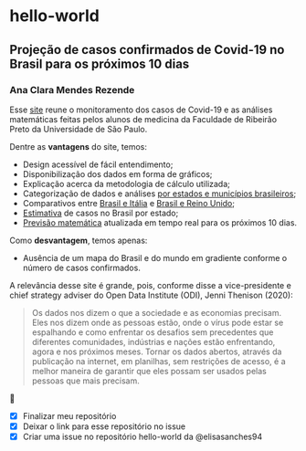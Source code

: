 # hello-world
## Projeção de casos confirmados de Covid-19 no Brasil para os próximos 10 dias
### Ana Clara Mendes Rezende

Esse [site](https://ciis.fmrp.usp.br/covid19/) reune o monitoramento dos casos de Covid-19 e as análises matemáticas feitas pelos alunos de medicina da Faculdade de Ribeirão Preto da Universidade de São Paulo.

Dentre as **vantagens** do site, temos:
- Design acessível de fácil entendimento;
- Disponibilização dos dados em forma de gráficos;
- Explicação acerca da metodologia de cálculo utilizada;
- Categorização de dados e análises [por estados e municípios brasileiros](https://ciis.fmrp.usp.br/covid19/analise-exponencial-estado-br-mapa/);
- Comparativos entre [Brasil e Itália](https://ciis.fmrp.usp.br/covid19/analise-brasil-e-italia/) e [Brasil e Reino Unido](https://ciis.fmrp.usp.br/covid19/analise-brasil-e-mundo/);
- [Estimativa](https://ciis.fmrp.usp.br/covid19-subnotificacao/) de casos no Brasil por estado;
- [Previsão matemática](https://ciis.fmrp.usp.br/covid19/exp-br/) atualizada em tempo real para os próximos 10 dias.

Como **desvantagem**, temos apenas:
- Ausência de um mapa do Brasil e do mundo em gradiente conforme o número de casos confirmados.

A relevância desse site é grande, pois, conforme disse a vice-presidente e chief strategy adviser do Open Data Institute (ODI), Jenni Thenison (2020):
> Os dados nos dizem o que a sociedade e as economias precisam. Eles nos dizem onde as pessoas estão, onde o vírus pode estar se espalhando e como enfrentar os desafios sem precedentes que diferentes comunidades, indústrias e nações estão enfrentando, agora e nos próximos meses. Tornar os dados abertos, através da publicação na internet, em planilhas, sem restrições de acesso, é a melhor maneira de garantir que eles possam ser usados pelas pessoas que mais precisam.

:blue_heart:

- [x] Finalizar meu repositório
- [x] Deixar o link para esse repositório no issue
- [x] Criar uma issue no repositório hello-world da @elisasanches94
